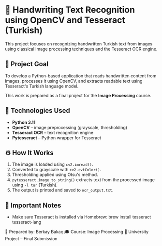 # 📝 Handwriting Text Recognition using OpenCV and Tesseract (Turkish)

This project focuses on recognizing handwritten Turkish text from images using classical image processing techniques and the Tesseract OCR engine.

## 🎯 Project Goal

To develop a Python-based application that reads handwritten content from images, processes it using OpenCV, and extracts readable text using Tesseract's Turkish language model.

This work is prepared as a final project for the **Image Processing** course.

## 🧰 Technologies Used

- **Python 3.11**
- **OpenCV** – image preprocessing (grayscale, thresholding)
- **Tesseract OCR** – text recognition engine
- **Pytesseract** – Python wrapper for Tesseract

## ⚙️ How It Works

1. The image is loaded using `cv2.imread()`.
2. Converted to grayscale with `cv2.cvtColor()`.
3. Thresholding applied using Otsu's method.
4. `pytesseract.image_to_string()` extracts text from the processed image using `-l tur` (Turkish).
5. The output is printed and saved to `ocr_output.txt`.

## 📌 Important Notes

- Make sure Tesseract is installed via Homebrew:
brew install tesseract tesseract-lang

📄 Prepared by: Berkay Bakaç
🎓 Course: Image Processing
🏫 University Project – Final Submission







